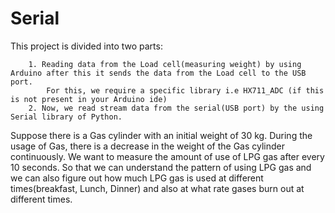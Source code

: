 # Serial
This project is divided into two parts:
        
        1. Reading data from the Load cell(measuring weight) by using Arduino after this it sends the data from the Load cell to the USB             port.
            For this, we require a specific library i.e HX711_ADC (if this is not present in your Arduino ide)
        2. Now, we read stream data from the serial(USB port) by the using Serial library of Python.


Suppose there is a Gas cylinder with an initial weight of 30 kg. During the usage of Gas, there is a decrease in the weight of the Gas cylinder continuously. We want to measure the amount of use of LPG gas after every 10 seconds. So that we can understand the pattern of using LPG gas and we can also figure out how much LPG gas is used at different times(breakfast, Lunch, Dinner) and also at what rate gases burn out at different times.


